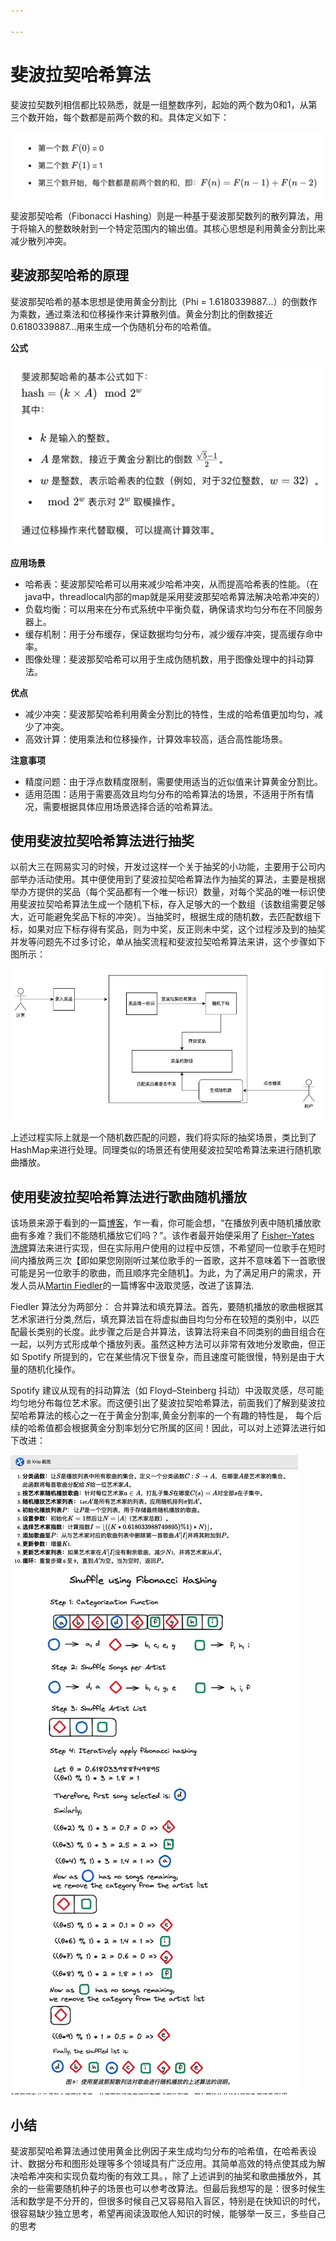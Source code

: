 ```yaml
---

---
```


# 斐波拉契哈希算法

斐波拉契数列相信都比较熟悉，就是一组整数序列，起始的两个数为0和1，从第三个数开始，每个数都是前两个数的和。具体定义如下：

![](https://raw.githubusercontent.com/binarycoder777/personal-pic/main/pic/20240621134626.png)


斐波那契哈希（Fibonacci Hashing）则是一种基于斐波那契数列的散列算法，用于将输入的整数映射到一个特定范围内的输出值。其核心思想是利用黄金分割比来减少散列冲突。


## 斐波那契哈希的原理

斐波那契哈希的基本思想是使用黄金分割比（Phi = 1.6180339887...）的倒数作为乘数，通过乘法和位移操作来计算散列值。黄金分割比的倒数接近 0.6180339887...用来生成一个伪随机分布的哈希值。

**公式**

![](https://raw.githubusercontent.com/binarycoder777/personal-pic/main/pic/20240621134846.png)


**应用场景**

- 哈希表：斐波那契哈希可以用来减少哈希冲突，从而提高哈希表的性能。（在java中，threadlocal内部的map就是采用斐波那契哈希算法解决哈希冲突的）
- 负载均衡：可以用来在分布式系统中平衡负载，确保请求均匀分布在不同服务器上。
- 缓存机制：用于分布缓存，保证数据均匀分布，减少缓存冲突，提高缓存命中率。
- 图像处理：斐波那契哈希可以用于生成伪随机数，用于图像处理中的抖动算法。

**优点**

- 减少冲突：斐波那契哈希利用黄金分割比的特性，生成的哈希值更加均匀，减少了冲突。
- 高效计算：使用乘法和位移操作，计算效率较高，适合高性能场景。

**注意事项**

- 精度问题：由于浮点数精度限制，需要使用适当的近似值来计算黄金分割比。
- 适用范围：适用于需要高效且均匀分布的哈希算法的场景，不适用于所有情况，需要根据具体应用场景选择合适的哈希算法。

## 使用斐波拉契哈希算法进行抽奖

以前大三在网易实习的时候，开发过这样一个关于抽奖的小功能，主要用于公司内部举办活动使用。其中便使用到了斐波拉契哈希算法作为抽奖的算法，主要是根据举办方提供的奖品（每个奖品都有一个唯一标识）数量，对每个奖品的唯一标识使用斐波拉契哈希算法生成一个随机下标，存入足够大的一个数组（该数组需要足够大，近可能避免奖品下标的冲突）。当抽奖时，根据生成的随机数，去匹配数组下标，如果对应下标存得有奖品，则为中奖，反正则未中奖，这个过程涉及到的抽奖并发等问题先不过多讨论，单从抽奖流程和斐波拉契哈希算法来讲，这个步骤如下图所示：

![](https://raw.githubusercontent.com/binarycoder777/personal-pic/main/pic/20240621140643.png)

上述过程实际上就是一个随机数匹配的问题，我们将实际的抽奖场景，类比到了HashMap来进行处理。同理类似的场景还有使用斐波拉契哈希算法来进行随机歌曲播放。

## 使用斐波拉契哈希算法进行歌曲随机播放

该场景来源于看到的一篇[博客](https://pncnmnp.github.io/blogs/fibonacci-hashing.html)，乍一看，你可能会想，“在播放列表中随机播放歌曲有多难？我们不能随机播放它们吗？”。该作者最开始便采用了
[Fisher–Yates 洗牌](https://en.wikipedia.org/wiki/Fisher%E2%80%93Yates_shuffle)算法来进行实现，但在实际用户使用的过程中反馈，不希望同一位歌手在短时间内播放两三次【即如果您刚刚听过某位歌手的一首歌，这并不意味着下一首歌很可能是另一位歌手的歌曲，而且顺序完全随机】。为此，为了满足用户的需求，开发人员从[Martin Fiedler](https://keyj.emphy.de/balanced-shuffle/)的一篇博客中汲取灵感，改进了该算法.

Fiedler 算法分为两部分： 合并算法和填充算法。首先，要随机播放的歌曲根据其艺术家进行分类,然后，填充算法旨在将虚拟曲目均匀分布在较短的类别中，以匹配最长类别的长度。此步骤之后是合并算法，该算法将来自不同类别的曲目组合在一起，以列方式形成单个播放列表。虽然这种方法可以非常有效地分发歌曲，但正如 Spotify 所提到的，它在某些情况下很复杂，而且速度可能很慢，特别是由于大量的随机化操作。

Spotify 建议从现有的抖动算法（如 Floyd–Steinberg 抖动）中汲取灵感，尽可能均匀地分布每位艺术家。而这便引出了斐波拉契哈希算法，前面我们了解到斐波拉契哈希算法的核心之一在于黄金分割率,黄金分割率的一个有趣的特性是， 每个后续的哈希值都会根据黄金分割率划分它所属的区间！因此，可以对上述算法进行如下改进：

![](https://raw.githubusercontent.com/binarycoder777/personal-pic/main/pic/20240621142743.png)


## 小结

斐波那契哈希算法通过使用黄金比例因子来生成均匀分布的哈希值，在哈希表设计、数据分布和图形处理等多个领域具有广泛应用。其简单高效的特点使其成为解决哈希冲突和实现负载均衡的有效工具。，除了上述讲到的抽奖和歌曲播放外，其余的一些需要随机种子的场景也可以参考改算法。但最后我想写的是：很多时候生活和数学是不分开的，但很多时候自己又容易陷入盲区，特别是在快知识的时代，很容易缺少独立思考，希望再阅读汲取他人知识的时候，能够举一反三，多些自己的思考